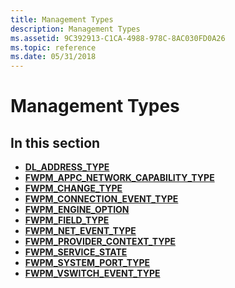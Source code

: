 ```yaml
---
title: Management Types
description: Management Types
ms.assetid: 9C392913-C1CA-4988-978C-8AC030FD0A26
ms.topic: reference
ms.date: 05/31/2018
---
```


# Management Types

## In this section

-   [**DL\_ADDRESS\_TYPE**](/windows/win32/api/fwpmtypes/ne-fwpmtypes-dl_address_type)
-   [**FWPM\_APPC\_NETWORK\_CAPABILITY\_TYPE**](/windows/desktop/api/Fwpmtypes/ne-fwpmtypes-fwpm_appc_network_capability_type)
-   [**FWPM\_CHANGE\_TYPE**](/windows/desktop/api/Fwpmtypes/ne-fwpmtypes-fwpm_change_type)
-   [**FWPM\_CONNECTION\_EVENT\_TYPE**](/windows/desktop/api/Fwpmtypes/ne-fwpmtypes-fwpm_connection_event_type)
-   [**FWPM\_ENGINE\_OPTION**](/windows/desktop/api/Fwpmtypes/ne-fwpmtypes-fwpm_engine_option)
-   [**FWPM\_FIELD\_TYPE**](/windows/desktop/api/Fwpmtypes/ne-fwpmtypes-fwpm_field_type)
-   [**FWPM\_NET\_EVENT\_TYPE**](/windows/desktop/api/Fwpmtypes/ne-fwpmtypes-fwpm_net_event_type)
-   [**FWPM\_PROVIDER\_CONTEXT\_TYPE**](/windows/desktop/api/Fwpmtypes/ne-fwpmtypes-fwpm_provider_context_type)
-   [**FWPM\_SERVICE\_STATE**](/windows/desktop/api/Fwpmtypes/ne-fwpmtypes-fwpm_service_state)
-   [**FWPM\_SYSTEM\_PORT\_TYPE**](/windows/desktop/api/Fwpmtypes/ne-fwpmtypes-fwpm_system_port_type)
-   [**FWPM\_VSWITCH\_EVENT\_TYPE**](/windows/desktop/api/Fwpmtypes/ne-fwpmtypes-fwpm_vswitch_event_type)

 

 
